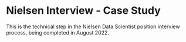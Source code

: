 # Nielsen Interview - Case Study

This is the technical step in the Nielsen Data Scientist position interview process, being completed in August 2022.
